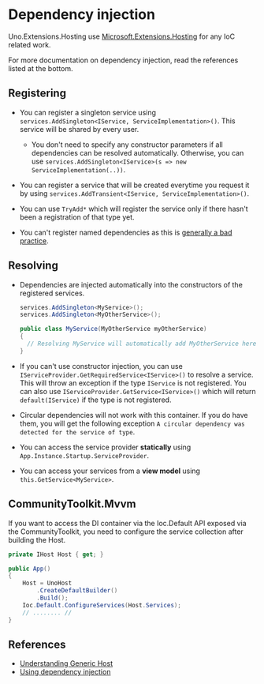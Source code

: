 # Dependency injection

Uno.Extensions.Hosting use [Microsoft.Extensions.Hosting](https://www.nuget.org/packages/Microsoft.Extensions.Hosting) for any IoC related work.

For more documentation on dependency injection, read the references listed at the bottom.

## Registering

- You can register a singleton service using `services.AddSingleton<IService, ServiceImplementation>()`. This service will be shared by every user.

  - You don't need to specify any constructor parameters if all dependencies can be resolved automatically. Otherwise, you can use `services.AddSingleton<IService>(s => new ServiceImplementation(..))`.

- You can register a service that will be created everytime you request it by using `services.AddTransient<IService, ServiceImplementation>()`. 

- You can use `TryAdd*` which will register the service only if there hasn't been a registration of that type yet.

- You can't register named dependencies as this is [generally a bad practice](https://stackoverflow.com/questions/46476112/dependency-injection-of-multiple-instances-of-same-type-in-asp-net-core-2).

## Resolving

- Dependencies are injected automatically into the constructors of the registered services.

  ```csharp
  services.AddSingleton<MyService>();
  services.AddSingleton<MyOtherService>();

  public class MyService(MyOtherService myOtherService)
  {
    // Resolving MyService will automatically add MyOtherService here.
  }
  ```

- If you can't use constructor injection, you can use `IServiceProvider.GetRequiredService<IService>()` to resolve a service.
This will throw an exception if the type `IService` is not registered.
You can also use `IServiceProvider.GetService<IService>()` which will return `default(IService)` if the type is not registered.

- Circular dependencies will not work with this container. If you do have them, you will get the following exception `A circular dependency was detected for the service of type`.

- You can access the service provider **statically** using `App.Instance.Startup.ServiceProvider`.

- You can access your services from a **view model** using `this.GetService<MyService>`.

## CommunityToolkit.Mvvm

If you want to access the DI container via the Ioc.Default API exposed via the CommunityToolkit, you need to configure the service collection after building the Host.

```csharp
private IHost Host { get; }

public App()
{
    Host = UnoHost
        .CreateDefaultBuilder()
        .Build();
    Ioc.Default.ConfigureServices(Host.Services);
    // ........ //
}
```



## References

- [Understanding Generic Host](https://docs.microsoft.com/en-us/aspnet/core/fundamentals/host/generic-host?view=aspnetcore-3.0)
- [Using dependency injection](https://docs.microsoft.com/en-us/aspnet/core/fundamentals/dependency-injection?view=aspnetcore-3.0)
